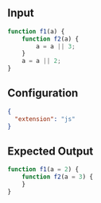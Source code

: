 
## Input
```javascript input
function f1(a) {
    function f2(a) {
        a = a || 3;
    }
    a = a || 2;
}
```

## Configuration
```json configuration
{
  "extension": "js"
}
```

## Expected Output
```javascript expected output
function f1(a = 2) {
    function f2(a = 3) {
    }
}
```
